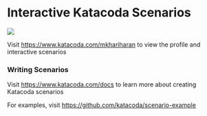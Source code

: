 # Interactive Katacoda Scenarios

[![](http://shields.katacoda.com/katacoda/mkhariharan/count.svg)](https://www.katacoda.com/mkhariharan "Get your profile on Katacoda.com")

Visit https://www.katacoda.com/mkhariharan to view the profile and interactive scenarios

### Writing Scenarios
Visit https://www.katacoda.com/docs to learn more about creating Katacoda scenarios

For examples, visit https://github.com/katacoda/scenario-example
